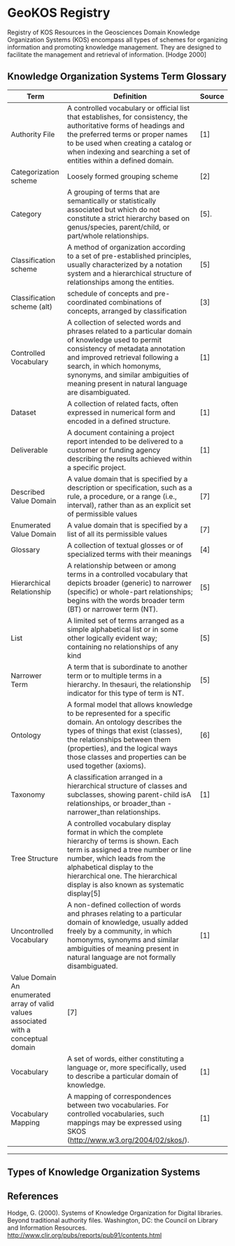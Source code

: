 # GeoKOS Registry
Registry of KOS Resources in the Geosciences Domain
Knowledge Organization Systems (KOS) encompass all types of schemes for organizing information and promoting knowledge management. They are designed to facilitate the management and retrieval of information. [Hodge 2000]



## Knowledge Organization Systems Term Glossary
| Term | Definition | Source |
| -- | -- | -- |
| Authority File | A controlled vocabulary or official list that establishes, for consistency, the authoritative forms of headings and the preferred terms or proper names to be used when creating a catalog or when indexing and searching a set of entities within a defined domain. | [1] |
| Categorization scheme | Loosely formed grouping scheme | [2] |
| Category | A grouping of terms that are semantically or statistically associated but which do not constitute a strict hierarchy based on genus/species, parent/child, or part/whole relationships. | [5]. |
| Classification scheme | A method of organization according to a set of pre-established principles, usually characterized by a notation system and a hierarchical structure of relationships among the entities. | [5] |
| Classification scheme (alt) | schedule of concepts and pre-coordinated combinations of concepts, arranged by classification | [3] |
| Controlled Vocabulary | A collection of selected words and phrases related to a particular domain of knowledge used to permit consistency of metadata annotation and improved retrieval following a search, in which homonyms, synonyms, and similar ambiguities of meaning present in natural language are disambiguated. | [1] |
| Dataset | A collection of related facts, often expressed in numerical form and encoded in a defined structure. | [1]  |
| Deliverable  | A document containing a project report intended to be delivered to a customer or funding agency describing the results achieved within a specific project. | [1] |
| Described Value Domain | A value domain that is specified by a description or specification, such as a rule, a procedure, or a range (i.e., interval), rather than as an explicit set of permissible values | [7] |
| Enumerated Value Domain | A value domain that is specified by a list of all its permissible values | [7] |
| Glossary | A collection of textual glosses or of specialized terms with their meanings | [4] |
| Hierarchical Relationship | A relationship between or among terms in a controlled vocabulary that depicts broader (generic) to narrower (specific) or whole-part relationships; begins with the words broader term (BT) or narrower term (NT). | [5]  |
| List | A limited set of terms arranged as a simple alphabetical list or in some other logically evident way; containing no relationships of any kind | [5] |
| Narrower Term | A term that is subordinate to another term or to multiple terms in a hierarchy. In thesauri, the relationship indicator for this type of term is NT. | [5] |
| Ontology | A formal model that allows knowledge to be represented for a specific domain. An ontology describes the types of things that exist (classes), the relationships between them  (properties), and the logical ways those classes and properties can be used together (axioms). | [6] |
| Taxonomy | A classification arranged in a hierarchical structure of classes and subclasses, showing parent-child isA relationships, or broader_than - narrower_than relationships. | [1]  |
| Tree Structure | A controlled vocabulary display format in which the complete hierarchy of terms is shown. Each term is assigned a tree number or line number, which leads from the alphabetical display to the hierarchical one. The hierarchical display is also known as systematic display[5] |
| Uncontrolled Vocabulary | A non-defined collection of words and phrases relating to a particular domain of knowledge, usually added freely by a community, in which homonyms, synonyms and similar ambiguities of meaning present in natural language are not formally disambiguated. | [1] |
| Value Domain An enumerated array of valid values associated with a conceptual domain | [7]  |
| Vocabulary | A set of words, either constituting a language or, more specifically, used to describe a particular domain of knowledge. | [1] |
| Vocabulary Mapping | A mapping of correspondences between two vocabularies. For controlled vocabularies, such mappings may be expressed using SKOS (http://www.w3.org/2004/02/skos/). | [1] |

****

## Types of Knowledge Organization Systems



## References
Hodge, G. (2000). Systems of Knowledge Organization for Digital libraries. Beyond traditional authority files. Washington, DC: the Council on Library and Information Resources.   http://www.clir.org/pubs/reports/pub91/contents.html
